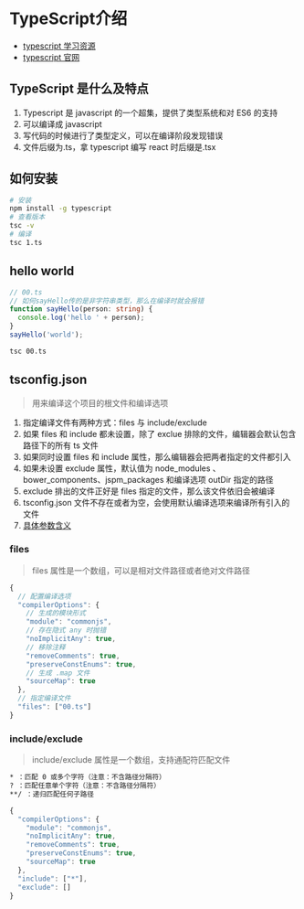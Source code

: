 # TypeScript介绍

- [typescript 学习资源](https://juejin.im/entry/5b9e4a135188255c3a2d3695)
- [typescript 官网](https://www.tslang.cn/)

## TypeScript 是什么及特点

1. Typescript 是 javascript 的一个超集，提供了类型系统和对 ES6 的支持
2. 可以编译成 javascript
3. 写代码的时候进行了类型定义，可以在编译阶段发现错误
4. 文件后缀为.ts，拿 typescript 编写 react 时后缀是.tsx

## 如何安装

```bash
# 安装
npm install -g typescript
# 查看版本
tsc -v
# 编译
tsc 1.ts
```

## hello world

```ts
// 00.ts
// 如何sayHello传的是非字符串类型，那么在编译时就会报错
function sayHello(person: string) {
  console.log('hello ' + person);
}
sayHello('world');
```

```bash
tsc 00.ts
```

## tsconfig.json

> 用来编译这个项目的根文件和编译选项

1. 指定编译文件有两种方式：files 与 include/exclude
2. 如果 files 和 include 都未设置，除了 exclue 排除的文件，编辑器会默认包含路径下的所有 ts 文件
3. 如果同时设置 files 和 include 属性，那么编辑器会把两者指定的文件都引入
4. 如果未设置 exclude 属性，默认值为 node_modules 、bower_components、jspm_packages 和编译选项 outDir 指定的路径
5. exclude 排出的文件正好是 files 指定的文件，那么该文件依旧会被编译
6. tsconfig.json 文件不存在或者为空，会使用默认编译选项来编译所有引入的文件
7. [具体参数含义](https://segmentfault.com/a/1190000013514680#articleHeader4)

### files

> files 属性是一个数组，可以是相对文件路径或者绝对文件路径

```js
{
  // 配置编译选项
  "compilerOptions": {
    // 生成的模块形式
    "module": "commonjs",
    // 存在隐式 any 时抛错
    "noImplicitAny": true,
    // 移除注释
    "removeComments": true,
    "preserveConstEnums": true,
    // 生成 .map 文件
    "sourceMap": true
  },
  // 指定编译文件
  "files": ["00.ts"]
}
```

### include/exclude

> include/exclude 属性是一个数组，支持通配符匹配文件

```txt
* ：匹配 0 或多个字符（注意：不含路径分隔符）
? ：匹配任意单个字符（注意：不含路径分隔符）
**/ ：递归匹配任何子路径
```

```js
{
  "compilerOptions": {
    "module": "commonjs",
    "noImplicitAny": true,
    "removeComments": true,
    "preserveConstEnums": true,
    "sourceMap": true
  },
  "include": ["*"],
  "exclude": []
}
```
